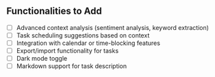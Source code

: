 ## Functionalities to Add

- [ ] Advanced context analysis (sentiment analysis, keyword extraction)
- [ ] Task scheduling suggestions based on context
- [ ] Integration with calendar or time-blocking features
- [ ] Export/import functionality for tasks
- [ ] Dark mode toggle
- [ ] Markdown support for task description